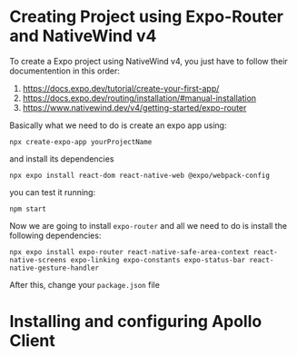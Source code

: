 # Creating Project using Expo-Router and NativeWind v4
To create a Expo project using NativeWind v4, you just have to follow their documentention in this order:

  1. https://docs.expo.dev/tutorial/create-your-first-app/
  2. https://docs.expo.dev/routing/installation/#manual-installation
  3. https://www.nativewind.dev/v4/getting-started/expo-router

Basically what we need to do is create an expo app using:
```
npx create-expo-app yourProjectName
```
and install its dependencies
```
npx expo install react-dom react-native-web @expo/webpack-config
```
you can test it running:
```
npm start
```
Now we are going to install `expo-router` and all we need to do is install the following dependencies:
```
npx expo install expo-router react-native-safe-area-context react-native-screens expo-linking expo-constants expo-status-bar react-native-gesture-handler
```
After this, change your `package.json` file

# Installing and configuring Apollo Client
